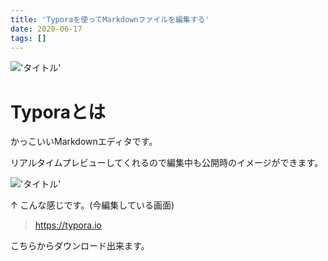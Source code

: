 ```yaml
---
title: 'Typoraを使ってMarkdownファイルを編集する'
date: 2020-06-17
tags: []
---
```


!['タイトル'](https://i.gyazo.com/af8f71d9be1d7b0514be95e51ef5bd4c.png)

# Typoraとは

かっこいいMarkdownエディタです。

リアルタイムプレビューしてくれるので編集中も公開時のイメージができます。

!['タイトル'](https://i.gyazo.com/fa9ed214b2ea989e9952dce43d38218e.png)

↑ こんな感じです。(今編集している画面)

> https://typora.io

こちらからダウンロード出来ます。

